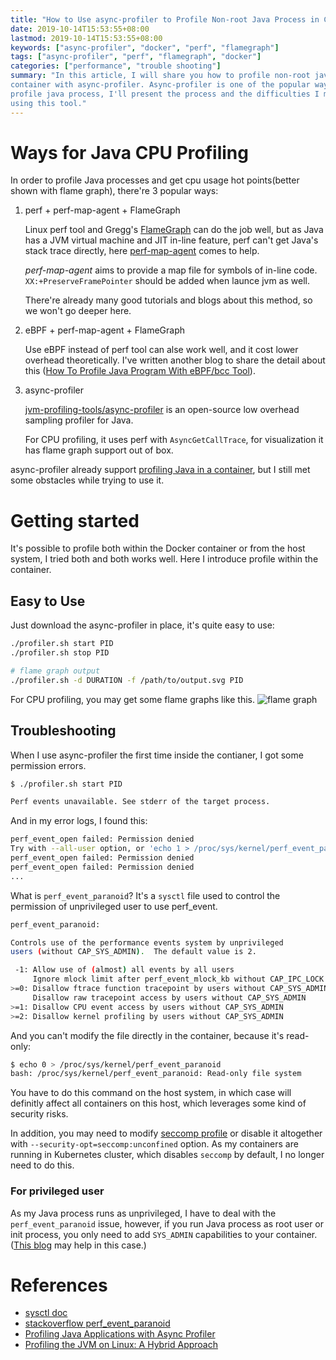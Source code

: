 ```yaml
---
title: "How to Use async-profiler to Profile Non-root Java Process in Contianer"
date: 2019-10-14T15:53:55+08:00
lastmod: 2019-10-14T15:53:55+08:00
keywords: ["async-profiler", "docker", "perf", "flamegraph"]
tags: ["async-profiler", "perf", "flamegraph", "docker"]
categories: ["performance", "trouble shooting"]
summary: "In this article, I will share you how to profile non-root java process in
container with async-profiler. Async-profiler is one of the popular ways to
profile java process, I'll present the process and the difficulties I met while
using this tool."
---
```


# Ways for Java CPU Profiling
In order to profile Java processes and get cpu usage hot points(better shown
with flame graph), there're 3 popular ways:

1. perf + perf-map-agent + FlameGraph

    Linux perf tool and Gregg's [FlameGraph](https://github.com/brendangregg/FlameGraph)
    can do the job well, but as Java has a
    JVM virtual machine and JIT in-line feature, perf can't get Java's stack trace
    directly, here [perf-map-agent](https://github.com/jvm-profiling-tools/perf-map-agent)
    comes to help.

    *perf-map-agent* aims to provide a map file for symbols of in-line code.
    `XX:+PreserveFramePointer` should be added when launce jvm as well.

    There're already many good tutorials and blogs about this method, so we won't go
    deeper here.

2. eBPF + perf-map-agent + FlameGraph

    Use eBPF instead of perf tool can alse work well, and it cost lower overhead
    theoretically. I've written another blog to share the detail about this
    ([How To Profile Java Program With eBPF/bcc Tool](https://wenfeng-gao.github.io/post/profile-java-program-with-bcc-tool/)).

3. async-profiler

    [jvm-profiling-tools/async-profiler](https://github.com/jvm-profiling-tools/async-profiler) is
    an open-source low overhead sampling profiler for Java.

    For CPU profiling, it uses perf with `AsyncGetCallTrace`, for visualization it
    has flame graph support out of box.

async-profiler already support [profiling Java in a container](https://github.com/jvm-profiling-tools/async-profiler#profiling-java-in-a-container),
but I still met some obstacles while trying to use it.

# Getting started
It's possible to profile both within the Docker container or from the host
system, I tried both and both works well. Here I introduce profile within the
container.

## Easy to Use
Just download the async-profiler in place, it's quite easy to use:
```bash
./profiler.sh start PID
./profiler.sh stop PID

# flame graph output
./profiler.sh -d DURATION -f /path/to/output.svg PID
```
For CPU profiling, you may get some flame graphs like this.
![flame graph](/post/how-to-use-async-profiler-to-profile-java-in-container/flame_graph.svg)

## Troubleshooting
When I use async-profiler the first time inside the contianer, I got some
permission errors.
```bash
$ ./profiler.sh start PID

Perf events unavailable. See stderr of the target process.
```
And in my error logs, I found this:
```bash
perf_event_open failed: Permission denied
Try with --all-user option, or 'echo 1 > /proc/sys/kernel/perf_event_paranoid'
perf_event_open failed: Permission denied
perf_event_open failed: Permission denied
...
```

What is `perf_event_paranoid`? It's a `sysctl` file used to control the
permission of unprivileged user to use perf_event.

```bash
perf_event_paranoid:

Controls use of the performance events system by unprivileged
users (without CAP_SYS_ADMIN).  The default value is 2.

 -1: Allow use of (almost) all events by all users
     Ignore mlock limit after perf_event_mlock_kb without CAP_IPC_LOCK
>=0: Disallow ftrace function tracepoint by users without CAP_SYS_ADMIN
     Disallow raw tracepoint access by users without CAP_SYS_ADMIN
>=1: Disallow CPU event access by users without CAP_SYS_ADMIN
>=2: Disallow kernel profiling by users without CAP_SYS_ADMIN
```

And you can't modify the file directly in the container, because it's read-only:
```bash
$ echo 0 > /proc/sys/kernel/perf_event_paranoid
bash: /proc/sys/kernel/perf_event_paranoid: Read-only file system
```

You have to do this command on the host system, in which case will definitly
affect all containers on this host, which leverages some kind of security risks.

In addition, you may need to modify [seccomp profile](https://docs.docker.com/engine/security/seccomp/) 
or disable it altogether with `--security-opt=seccomp:unconfined` option.
As my containers are running in Kubernetes cluster, which disables `seccomp` by
default, I no longer need to do this.

### For privileged user
As my Java process runs as unprivileged, I have to deal with the
`perf_event_paranoid` issue, however, if you run Java process as root user or
init process, you only need to add `SYS_ADMIN` capabilities to your container.
([This blog](https://blog.alicegoldfuss.com/enabling-perf-in-kubernetes/) may
help in this case.)

# References
- [sysctl doc](https://www.kernel.org/doc/Documentation/sysctl/kernel.txt)
- [stackoverflow perf_event_paranoid](https://stackoverflow.com/questions/51911368/what-restriction-is-perf-event-paranoid-1-actually-putting-on-x86-perf)
- [Profiling Java Applications with Async
  Profiler](https://hackernoon.com/profiling-java-applications-with-async-profiler-049s2790)
- [Profiling the JVM on Linux: A Hybrid Approach](http://blogs.microsoft.co.il/sasha/2017/07/07/profiling-the-jvm-on-linux-a-hybrid-approach/)

